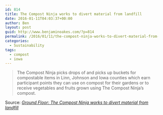 ```yaml
---
id: 814
title: The Compost Ninja works to divert material from landfill
date: 2016-01-11T04:03:37+00:00
author: Ben
layout: post
guid: http://www.benjaminoakes.com/?p=814
permalink: /2016/01/11/the-compost-ninja-works-to-divert-material-from-landfill/
categories:
  - Sustainability
tags:
  - compost
  - iowa
---
```

> The Compost Ninja picks drops of and picks up buckets for compostable items in Linn, Johnson and Iowa counties which earn participant points they can use on compost for their gardens or to receive vegetables and fruits grown using The Compost Ninja’s compost.

Source: _[Ground Floor: The Compost Ninja works to divert material from landfill](http://www.thegazette.com/subject/news/business/ground-floor-the-compost-ninja-works-to-divert-material-from-landfill-20160104)_